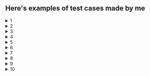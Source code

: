## Here's examples of test cases made by me

 <details>
  <summary>1</summary>

| Идентификатор      |   case-001  |
| ----------- | ----------- |
| Статус   |   Успешно пройден      |
| Приоритет   |     Низкий    |
| Дата создания   |    12.12.2022     |
| Дата выполнения   |    12.12.2022     | 
| Название   |    Заказ товара зарегистрированным пользователем     |
| Предусловия   |   Открыта страница http://qa.skillbox.ru/module09/practice4/Catalog/index.html      |
| Шаги воспроизведения   |    Ожидаемый результат     |
|1. Нажать на карточку товара   |   Открывается страница с товаром      |
|2. Нажать на кнопку "Купить"  |     Появляется веб-форма для ввода данных покупателя    |
|3. Ввести номер телефона   |   Кнопка "Позвоните мне" становится активной   |
| Постусловия   |    -    |

</details>

<details>
  <summary>2</summary>

| Идентификатор      |    case-002     |
| ----------- | ----------- |
| Статус   |     Запланирован    |
| Приоритет   |     Низкий    |
| Дата создания   |    12.12.2022     |
| Дата выполнения   |    12.12.2022     | 
| Название   |     Отправка отзыва на товар незарегистрированным пользователем    |
| Предусловия   |   1. Открыта страница http://qa.skillbox.ru/module09/practice4/Catalog/index.html <p> 2. Пользователь зарегистрирован      |
| Шаги воспроизведения   |         |
| 1. Нажать на карточку товара   |     Открывается страница с товаром    |
| 2. Нажать на кнопку "Оставить отзыв о товаре"  |     Открывается веб-форма для ввода данных о товаре    |
| 3. Выставить любую оценку   |   Выставленная оценка отображается в поле   |
| 4. Ввести в поле "Имя" любую последовательность символов   |  Введённая последовательность отражается в поле    |
| 5. Выбрать любую дату покупки до текущей даты   |  Выбранная дата покупки отражается в поле    |
| 6. Выбрать любюй период использования   |    Период использования отображается в поле  |
| 7. Ввести в поле для отзыва любую последовательность символов   |   Введённая последовательность отображается в поле   |
| 8. Нажать на кнопку "Отправить"   |    Отображается подтверждение отправки и благодарность за отзыв  |
| Постусловия   |     -    |

</details>


<details>
  <summary>3</summary>

| Идентификатор      |  case-003   |
| ----------- | ----------- |
| Статус   |     Провален    |
| Приоритет   |     Низкий    |
| Дата создания   |     12.12.2022    |
| Дата выполнения   |     12.12.2022    | 
| Название   |    Отправка отзыва на сайт незарегистрированным пользователем    |
| Предусловия   |     Открыта страница http://qa.skillbox.ru/module09/practice4/Kontakty/index.html    |
| Шаги воспроизведения   |         |
|1. Ввести в поле "Имя" любую последовательность символов   |      Введённая последовательность отражается в поле   |
| 2.Ввести в поле "e-mail" валидный адрес почтового ящика  |    Введённый электронный ящик отражается в поле     |
| 3. Ввести в поле для отзыва любую последовательность символов   |    Введённая последовательность отображается в поле  |
| 4. Нажать на кнопку "Отправить"   |     Отображается подтверждение отправки и благодарность за отзыв    |
| Постусловия   |    -     |

</details>

<details>
  <summary>4</summary>

| Идентификатор      |   case-004  |
| ----------- | ----------- |
| Статус   |     Заблокирован    |
| Приоритет   |     Высокий    |
| Дата создания   |      12.12.2022   |
| Дата выполнения   |     12.12.2022    | 
| Название   |    Регистрация нового пользователя     |
| Предусловия   |      Открыта страница https://lm.skillbox.cc/qa_tester/module05/homework1/   |
| Шаги воспроизведения   |    Ожидаемый результат     |
|1. Заполнить поля корректными данными   |    В полях отображаются введённые данные     |
| 2. Согласиться с обработкой персональных данных  |    Появляется отметка в чекбоксе "Согласен на обработку персональных данных"     |
| 3. Нажать "Зарегистрироваться"   |   Отображается страница с подтверждением регистрации   |
| Постусловия   |      -   |

</details>

<details>
  <summary>5</summary>

| Идентификатор      |  case-005   |
| ----------- | ----------- |
| Статус   |     Отложен    |
| Приоритет   |     Высший    |
| Дата создания   |     12.12.2022    |
| Дата выполнения   |     12.12.2022    | 
| Название   |     Выполнение SQL-инъекции в форме авторизации    |
| Предусловия   |    Открыть страницу http://api-qa.skillbox.ru/practicesqli/auth.php     |
| Шаги воспроизведения   |     Ожидаемый результат    |
|1. Ввести в поле "Имя пользователя" tester'  |    Введенное имя пользователя отражается в поле     |
| 2. Ввести в поле "Пароль" 5s1rgNTs  |   В поле отображается соответствующее количеству символов пароля количество символов-масок      |
| 3. Нажать кнопку "Войти"   |    Отображается ошибка о некорректном заполненом поле "Имя пользователя"  |
| Постусловия   |   -      |

</details>

<details>
  <summary>6</summary>

| Идентификатор      |  case-006   |
| ----------- | ----------- |
| Статус   |     Успешно выполнен    |
| Приоритет   |     Средний    |
| Дата создания   |     12.12.2022    |
| Дата выполнения   |     12.12.2022    | 
| Название   |     Соответствие дизайна блока "Клиенты" в макете Figma и в приложении    |
| Предусловия   |    Открыть страницу http://qa.skillbox.ru/module19/     |
| Шаги воспроизведения   |     Ожидаемый результат    |
|1. Нажать на кнопку "Клиенты" в хэдере страницы  |    Страница прокручена до блока Клиенты     |
| 2. Открыть макет страницы https://www.figma.com/file/SexnFVxMVxh6h5vWispMKt/Online-cinema?node-id=0%3A1  |   Открыт макет страницы      |
| 3. Сравнить заголовки в макете и на странице   |    Дизайн макета и страницы идентичны  |
| Постусловия   |   -      |

</details>

<details>
  <summary>7</summary>

| Идентификатор      |  case-007   |
| ----------- | ----------- |
| Статус   |     Провален    |
| Приоритет   |    Высокий     |
| Дата создания   |     12.12.2022    |
| Дата выполнения   |     12.12.2022    | 
| Название   |     Работоспособность приложения при статусе сети "Поиск сети"    |
| Предусловия   |    Открыть Android Studio    |
| Шаги воспроизведения   |     Ожидаемый результат    |
|1. Изменить в Android Studio статус сети на "Поиск сети"  |    Статус сети изменен     |
| 2. Открыть приложение  |  Приложение открыто, все функции доступны для использования      |
| Постусловия   |   -      |

</details>

<details>
  <summary>8</summary>

| Идентификатор      |  case-008   |
| ----------- | ----------- |
| Статус   |     Отложен    |
| Приоритет   |     Низкий    |
| Дата создания   |     12.12.2022    |
| Дата выполнения   |     12.12.2022    | 
| Название   |     Отображение приложения на дисплеях с горизонтальным разрешением менее 920 пикселей    |
| Предусловия   |    Открыть страницу https://qa.skillbox.ru/module15/bignotes#/     |
| Шаги воспроизведения   |     Ожидаемый результат    |
|1. Открыть DevTools  |    DevTools открыт     |
| 2. Включить Toggle Device Toolbar  |   Toogle Device Toolbar включен      |
| 3. Выбрать горизонтальное разрешение 920 пикселей и менее   |    Страница отображается корректно, все элементы доступны для взаимодействия  |
| Постусловия   |   -      |

</details>

<details>
  <summary>9</summary>

| Идентификатор      |  case-009   |
| ----------- | ----------- |
| Статус   |      Провален   |
| Приоритет   |      Высокий   |
| Дата создания   |     12.12.2022    |
| Дата выполнения   |     12.12.2022    | 
| Название   |     Сохранение логина и пароля пользователя в cookie-файлах    |
| Предусловия   |    Открыть страницу http://qa.skillbox.ru/module16/autorization1/     |
| Шаги воспроизведения   |     Ожидаемый результат    |
|1. Заполнить все поля корректными данными  |    Данные отображены в полях     |
| 2. Нажать кнопку "Войти"  |   Пользователь авторизован      |
| 3. Открыть DevTools   |    DevTools открыт  |
| 4. Открыть вкладку Application   |    Вкладка Application открыт  |
| 5. Выбрать раздел Cookies | Вкладка Cookies открыта и не содержит логина и пароля пользователя
| Постусловия   |   -      |

</details>

<details>
  <summary>10</summary>

| Идентификатор      |  case-010   |
| ----------- | ----------- |
| Статус   |     Успешно выполнен    |
| Приоритет   |     Средний    |
| Дата создания   |     12.12.2022    |
| Дата выполнения   |     12.12.2022    | 
| Название   |     Удаление добавленного в корзину курса    |
| Предусловия   |    1. Открыть страницу http://qa.skillbox.ru/module16/maincatalog/  <p> 2. Пользователь авторизован    |
| Шаги воспроизведения   |     Ожидаемый результат    |
| 1. Добавить в корзину любой курс |    Курс добавлен в корзину     |
| 2. Нажать на имя пользователя  |   Открывается личный кабинет      |
| 3. Нажать на кнопку "Отложенные курсы"   |   Открывается список добавленных в корзину курсов  |
| 4.  Нажать на кнопку "Отказаться" в блоке курса| Курс удален из корзины |
| Постусловия   |   -      |

</details>
